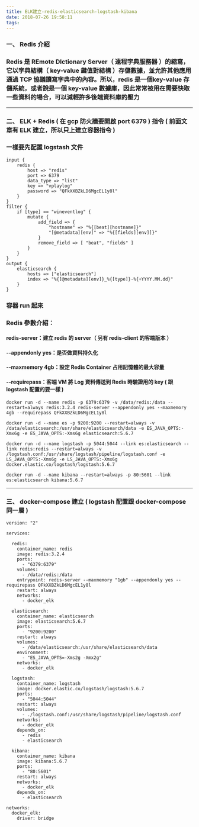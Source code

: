 ```yaml
---
title: ELK建立-redis-elasticsearch-logstash-kibana
date: 2018-07-26 19:58:11
tags:
---
```


### 一、 Redis 介紹

### Redis 是 REmote DIctionary Server（ 遠程字典服務器 ）的縮寫，它以字典結構（ key-value 鍵值對結構 ）存儲數據，並允許其他應用通過 TCP 協議讀寫字典中的內容。所以，redis 是一個key-value 存儲系統，或者說是一個 key-value 數據庫，因此常常被用在需要快取一些資料的場合，可以減輕許多後端資料庫的壓力

***

### 二、 ELK + Redis ( 在 gcp 防火牆要開啟 port 6379 ) 指令 ( 前面文章有 ELK 建立，所以只上建立容器指令 )

### 一樣要先配置 logstash 文件

```
input {
    redis {
        host => "redis"
        port => 6379
        data_type => "list"
        key => "vplaylog"
        password => "QFkXXBZkLD6MgcEL1y8l"
    }
}
filter {
    if [type] == "wineventlog" {
        mutate {
            add_field => { 
                "hostname" => "%{[beat][hostname]}"
                "[@metadata][env]" => "%{[fields][env]]}" 
            }
            remove_field => [ "beat", "fields" ]
        }
    }
}
output {
    elasticsearch {
        hosts => ["elasticsearch"]
        index => "%{[@metadata][env]}_%{[type]}-%{+YYYY.MM.dd}"
    }
}
```

### 容器 run 起來

### Redis 參數介紹：

#### redis-server：建立 redis 的 server（ 另有 redis-client 的客端版本 ）

#### --appendonly yes：是否做資料持久化

#### --maxmemory 4gb：設定 Redis Container 占用記憶體的最大容量

#### --requirepass：客端 VM 將 Log 資料傳送到 Redis 時驗證用的 key ( 跟 logstash 配置的要一樣 )

```
docker run -d --name redis -p 6379:6379 -v /data/redis:/data --restart=always redis:3.2.4 redis-server --appendonly yes --maxmemory 4gb --requirepass QFkXXBZkLD6MgcEL1y8l
```

```
docker run -d --name es -p 9200:9200 --restart=always -v /data/elasticsearch:/usr/share/elasticsearch/data -e ES_JAVA_OPTS:-Xmx6g -e ES_JAVA_OPTS:-Xms6g elasticsearch:5.6.7
```

```
docker run -d --name logstash -p 5044:5044 --link es:elasticsearch --link redis:redis --restart=always -v /logstash.conf:/usr/share/logstash/pipeline/logstash.conf -e LS_JAVA_OPTS:-Xms6g -e LS_JAVA_OPTS:-Xmx6g docker.elastic.co/logstash/logstash:5.6.7
```

```
docker run -d --name kibana --restart=always -p 80:5601 --link es:elasticsearch kibana:5.6.7
```

***

### 三、 docker-compose 建立 ( logstash 配置跟 docker-compose 同一層 )

```
version: "2"

services:

  redis:
    container_name: redis
    image: redis:3.2.4
    ports:
      - "6379:6379"
    volumes:
      - /data/redis:/data
    entrypoint: redis-server --maxmemory "1gb" --appendonly yes --requirepass QFkXXBZkLD6MgcEL1y8l
    restart: always
    networks:
      - docker_elk

  elasticsearch:
    container_name: elasticsearch
    image: elasticsearch:5.6.7
    ports:
      - "9200:9200"
    restart: always
    volumes:
      - /data/elasticsearch:/usr/share/elasticsearch/data
    environment:
      - "ES_JAVA_OPTS=-Xms2g -Xmx2g"
    networks:
      - docker_elk

  logstash:
    container_name: logstash
    image: docker.elastic.co/logstash/logstash:5.6.7
    ports:
      - "5044:5044"
    restart: always
    volumes:
      - ./logstash.conf:/usr/share/logstash/pipeline/logstash.conf
    networks:
      - docker_elk
    depends_on:
      - redis
      - elasticsearch

  kibana:
    container_name: kibana
    image: kibana:5.6.7
    ports:
      - "80:5601"
    restart: always
    networks:
      - docker_elk
    depends_on:
      - elasticsearch

networks:
  docker_elk:
    driver: bridge
```